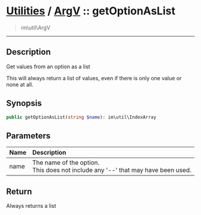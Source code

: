 # [Utilities](util.md) / [ArgV](util-ArgV.md) :: getOptionAsList
 > im\util\ArgV
____

## Description
Get values from an option as a list

This will always return a list of values, even if there is
only one value or none at all.

## Synopsis
```php
public getOptionAsList(string $name): im\util\IndexArray
```

## Parameters
| Name | Description |
| :--- | :---------- |
| name | The name of the option.<br />This does not include any '--' that may have been used. |

## Return
Always returns a list
